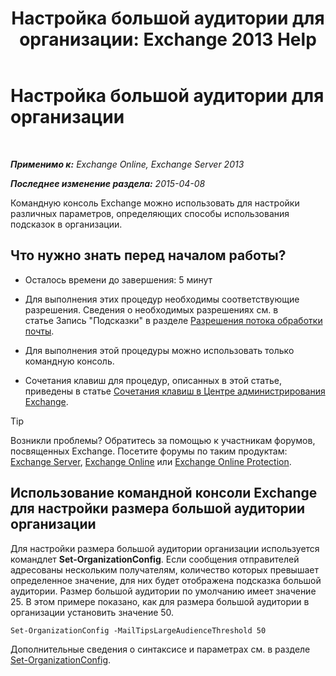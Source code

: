 ﻿---
title: 'Настройка большой аудитории для организации: Exchange 2013 Help'
TOCTitle: Настройка большой аудитории для организации
ms:assetid: 8a37911c-4339-4921-b5d3-0a5a774d4517
ms:mtpsurl: https://technet.microsoft.com/ru-ru/library/JJ659068(v=EXCHG.150)
ms:contentKeyID: 50488548
ms.date: 05/22/2018
mtps_version: v=EXCHG.150
ms.translationtype: MT
---

# Настройка большой аудитории для организации

 

_**Применимо к:** Exchange Online, Exchange Server 2013_

_**Последнее изменение раздела:** 2015-04-08_

Командную консоль Exchange можно использовать для настройки различных параметров, определяющих способы использования подсказок в организации.

## Что нужно знать перед началом работы?

  - Осталось времени до завершения: 5 минут

  - Для выполнения этих процедур необходимы соответствующие разрешения. Сведения о необходимых разрешениях см. в статье Запись "Подсказки" в разделе [Разрешения потока обработки почты](mail-flow-permissions-exchange-2013-help.md).

  - Для выполнения этой процедуры можно использовать только командную консоль.

  - Сочетания клавиш для процедур, описанных в этой статье, приведены в статье [Сочетания клавиш в Центре администрирования Exchange](keyboard-shortcuts-in-the-exchange-admin-center-exchange-online-protection-help.md).

> [!TIP]  
> Возникли проблемы? Обратитесь за помощью к участникам форумов, посвященных Exchange. Посетите форумы по таким продуктам: <a href="https://go.microsoft.com/fwlink/p/?linkid=60612">Exchange Server</a>, <a href="https://go.microsoft.com/fwlink/p/?linkid=267542">Exchange Online</a> или <a href="https://go.microsoft.com/fwlink/p/?linkid=285351">Exchange Online Protection</a>.


## Использование командной консоли Exchange для настройки размера большой аудитории организации

Для настройки размера большой аудитории организации используется командлет **Set-OrganizationConfig**. Если сообщения отправителей адресованы нескольким получателям, количество которых превышает определенное значение, для них будет отображена подсказка большой аудитории. Размер большой аудитории по умолчанию имеет значение 25. В этом примере показано, как для размера большой аудитории в организации установить значение 50.

    Set-OrganizationConfig -MailTipsLargeAudienceThreshold 50

Дополнительные сведения о синтаксисе и параметрах см. в разделе [Set-OrganizationConfig](https://technet.microsoft.com/ru-ru/library/aa997443\(v=exchg.150\)).

